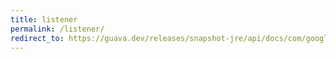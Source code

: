 ```yaml
---
title: listener
permalink: /listener/
redirect_to: https://guava.dev/releases/snapshot-jre/api/docs/com/google/common/util/concurrent/Service.Listener.html
---
```


